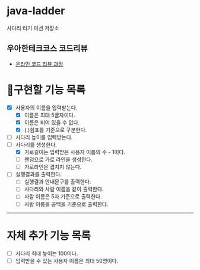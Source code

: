 # java-ladder

사다리 타기 미션 저장소

## 우아한테크코스 코드리뷰

- [온라인 코드 리뷰 과정](https://github.com/woowacourse/woowacourse-docs/blob/master/maincourse/README.md)

# 📝구현할 기능 목록

- [x]  사용자의 이름을 입력받는다.
   - [x]  이름은 최대 5글자이다.
   - [x] 이름은 비어 있을 수 없다.
   - [x]  (,)쉼표를 기준으로 구분한다.
- [ ]  사다리 높이를 입력받는다.
- [ ]  사다리를 생성한다.
   - [x]  가로길이는 입력받은 사용자 이름의 수 - 1이다.
   - [ ]  랜덤으로 가로 라인을 생성한다.
   - [ ]  가로라인은 겹치지 않는다.
- [ ]  실행결과를 출력한다.
   - [ ]  실행결과 안내문구를 출력한다.
   - [ ]  사다리와 사람 이름을 같이 출력한다.
   - [ ]  사람 이름은 5자 기준으로 출력한다.
   - [ ]  사람 이름을 공백을 기준으로 출력한다.

---
# 자체 추가 기능 목록

- [ ]  사다리 최대 높이는 100이다.
- [ ]  입력받을 수 있는 사용자 이름은 최대 50명이다.